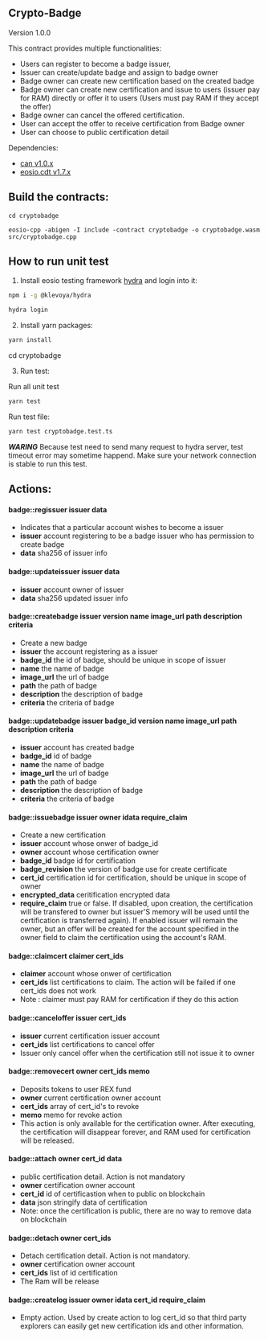 Crypto-Badge
----------

Version 1.0.0

This contract provides multiple functionalities:
- Users can register to become a badge issuer,
- Issuer can create/update badge and assign to badge owner
- Badge owner can create new certification based on the created badge
- Badge owner can create new certification and issue to users (issuer pay for RAM) directly or offer it to users (Users must pay RAM if they accept the offer)
- Badge owner can cancel the offered certification.
- User can accept the offer to receive certification from Badge owner
- User can choose to public certification detail

Dependencies:
* [can v1.0.x](https://github.com/canfoundation/CAN/releases/tag/can-v1.0.0)
* [eosio.cdt v1.7.x](https://github.com/EOSIO/eosio.cdt/releases/tag/v1.7.0)

## Build the contracts:
```
cd cryptobadge

eosio-cpp -abigen -I include -contract cryptobadge -o cryptobadge.wasm src/cryptobadge.cpp
```

## How to run unit test

1. Install eosio testing framework [hydra](https://docs.klevoya.com/hydra/about/getting-started) and login into it:

```bash
npm i -g @klevoya/hydra

hydra login
```

2. Install yarn packages:

```bash
yarn install
```
cd cryptobadge

3. Run test:

Run all unit test

```bash
yarn test
```

Run test file:

```bash
yarn test cryptobadge.test.ts
```

***WARING*** Because test need to send many request to hydra server, test timeout error may sometime happend. Make sure your network connection is stable to run this test.


## Actions:

#### badge::regissuer issuer data
   - Indicates that a particular account wishes to become a issuer
   - **issuer** account registering to be a badge issuer who has permission to create badge
   - **data** sha256 of issuer info

#### badge::updateissuer issuer data
   - **issuer** account owner of issuer
   - **data** sha256 updated issuer info

#### badge::createbadge issuer version name image_url path description criteria
   - Create a new badge
   - **issuer** the account registering as a issuer
   - **badge_id** the id of badge, should be unique in scope of issuer
   - **name** the name of badge
   - **image_url** the url of badge
   - **path** the path of badge
   - **description** the description of badge
   - **criteria** the criteria of badge

#### badge::updatebadge issuer badge_id version name image_url path description criteria
   - **issuer** account has created badge
   - **badge_id** id of badge
   - **name** the name of badge
   - **image_url** the url of badge
   - **path** the path of badge
   - **description** the description of badge
   - **criteria** the criteria of badge

#### badge::issuebadge issuer owner idata require_claim
   - Create a new certification
   - **issuer** account whose onwer of badge_id
   - **owner** account whose certification owner
   - **badge_id** badge id for certification
   - **badge_revision** the version of badge use for create certificate
   - **cert_id** certification id for certification, should be unique in scope of owner
   - **encrypted_data** ceritification encrypted data
   - **require_claim** true or false. If disabled, upon creation, the certification will be transfered to owner but issuer'S memory will be used until the certification is transferred again).  If enabled issuer will remain the owner, but an offer will be created for the account specified in the owner field to claim the certification using the account's RAM.

#### badge::claimcert claimer cert_ids
   - **claimer** account whose onwer of certification
   - **cert_ids** list certifications to claim. The action will be failed if one cert_ids does not work
   - Note : claimer must pay RAM for certification if they do this action

#### badge::canceloffer issuer cert_ids
   - **issuer** current certification issuer account
   - **cert_ids** list certifications to cancel offer
   - Issuer only cancel offer when the certification still not issue it to owner
   
#### badge::removecert owner cert_ids memo
   - Deposits tokens to user REX fund
   - **owner** current certification owner account
   - **cert_ids** array of cert_id's to revoke
   - **memo** memo for revoke action
   - This action is only available for the certification owner. After executing, the certification will disappear forever, and RAM used for certification will be released.

#### badge::attach owner cert_id  data
   - public certification detail. Action is not mandatory
   - **owner** certification owner account
   - **cert_id** id of certificastion when to public on blockchain
   - **data** json stringify data of certification
   - Note: once the certification is public, there are no way to remove data on blockchain

#### badge::detach owner cert_ids
   - Detach certification detail. Action is not mandatory.
   - **owner** certification owner account
   - **cert_ids** list of id certification
   - The Ram will be release 

#### badge::createlog issuer owner idata cert_id require_claim
   - Empty action. Used by create action to log cert_id so that third party explorers can easily get new certification ids and other information.




